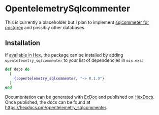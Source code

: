 # OpentelemetrySqlcommenter

This is currently a placeholder but I plan to implement [sqlcommeter for postgrex](https://dev.to/dkuku/sql-commenter-with-postgrex-2bfd)
and possibly other databases.
## Installation

If [available in Hex](https://hex.pm/docs/publish), the package can be installed
by adding `opentelemetry_sqlcommenter` to your list of dependencies in `mix.exs`:

```elixir
def deps do
  [
    {:opentelemetry_sqlcommenter, "~> 0.1.0"}
  ]
end
```

Documentation can be generated with [ExDoc](https://github.com/elixir-lang/ex_doc)
and published on [HexDocs](https://hexdocs.pm). Once published, the docs can
be found at <https://hexdocs.pm/opentelemetry_sqlcommenter>.

